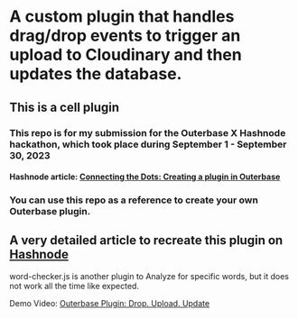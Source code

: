 # A custom plugin that handles drag/drop events to trigger an upload to Cloudinary and then updates the database.

##  This is a cell plugin

### This repo is for my submission for the Outerbase X Hashnode hackathon, which took place during September 1 - September 30, 2023

#### Hashnode article: [Connecting the Dots: Creating a plugin in Outerbase](https://shreyas-chaliha.hashnode.dev/connecting-the-dots-creating-a-plugin-in-outerbase) 

### You can use this repo as a reference to create your own Outerbase plugin.

## A very detailed article to recreate this plugin on [Hashnode](https://shreyas-chaliha.hashnode.dev/connecting-the-dots-creating-a-plugin-in-outerbase)

word-checker.js is another plugin to Analyze for specific words, but it does not work all the time like expected. 

Demo Video: [Outerbase Plugin: Drop. Upload. Update](https://youtu.be/7QrYvl5xC00)
